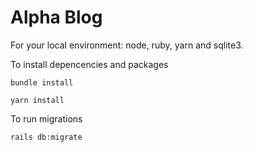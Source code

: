# Alpha Blog

For your local environment: node, ruby, yarn and sqlite3.

To install depencencies and packages
```
bundle install

yarn install
```

To run migrations
```
rails db:migrate
```